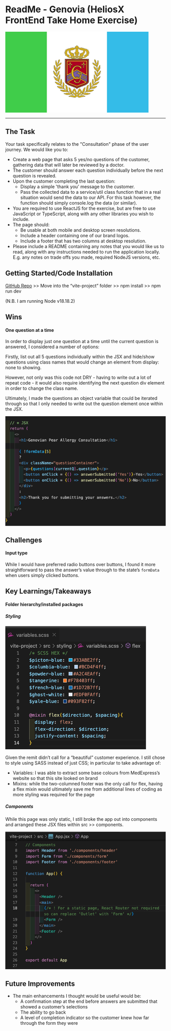 # ReadMe - Genovia (HeliosX FrontEnd Take Home Exercise) #

![alt_text](images/image4.png "image_tooltip")
** **


## The Task

Your task specifically relates to the "Consultation" phase of the user journey. We would like you to: 



* Create a web page that asks 5 yes/no questions of the customer, gathering data that will later be reviewed by a doctor. 
* The customer should answer each question individually before the next question is revealed.
* Upon the customer completing the last question:
    * Display a simple 'thank you' message to the customer.
    * Pass the collected data to a service/util class function that in a real situation would send the data to our API. For this task however, the function should simply console.log the data (or similar).
* You are required to use ReactJS for the exercise, but are free to use JavaScript or TypeScript, along with any other libraries you wish to include.
* The page should:
    * Be usable at both mobile and desktop screen resolutions.
    * Include a header containing one of our brand logos.
    * Include a footer that has two columns at desktop resolution.
* Please include a README containing any notes that you would like us to read, along with any instructions needed to run the application locally. E.g. any notes on trade offs you made, required NodeJS versions, etc.


## Getting Started/Code Installation

[GitHub Repo](https://github.com/philiphart1006/genovia) >> Move into the “vite-project” folder >> npm install >> npm run dev

(N.B. I am running Node v18.18.2)


## Wins


#### One question at a time

In order to display just one question at a time until the current question is answered, I considered a number of options:

Firstly, list out all 5 questions individually within the JSX and hide/show questions using class names that would change an element from display: none to showing.

However, not only was this code not DRY - having to write out a lot of repeat code - it would also require identifying the next question div element in order to change the class name.

Ultimately, I made the questions an object variable that could be iterated through so that I only needed to write out the question element once within the JSX.

![alt_text](images/image2.png "image_tooltip")



## Challenges


#### Input type

While I would have preferred radio buttons over buttons, I found it more straightforward to pass the answer’s value through to the state’s `formData` when users simply clicked buttons.


## Key Learnings/Takeaways


#### Folder hierarchy/installed packages


##### Styling


![alt_text](images/image3.png "image_tooltip")


Given the remit didn’t call for a “beautiful” customer experience. I still chose to style using SASS instead of just CSS; in particular to take advantage of:



* Variables: I was able to extract some base colours from MedExpress’s website so that this site looked on brand
* Mixins: while the two-columned footer was the only call for flex, having a flex mixin would ultimately save me from additional lines of coding as more styling was required for the page


##### Components

While this page was only static, I still broke the app out into components and arranged these JSX files within src >> components.



![alt_text](images/image1.png "image_tooltip")



## Future Improvements



* The main enhancements I thought would be useful would be:
    * A confirmation step at the end before answers are submitted that showed a customer’s selections
    * The ability to go back
    * A level of completion indicator so the customer knew how far through the form they were